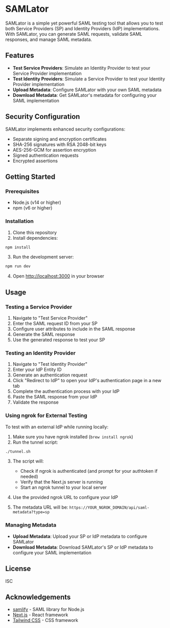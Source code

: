 # SAMLator

SAMLator is a simple yet powerful SAML testing tool that allows you to test both Service Providers (SP) and Identity Providers (IdP) implementations. With SAMLator, you can generate SAML requests, validate SAML responses, and manage SAML metadata.

## Features

- **Test Service Providers**: Simulate an Identity Provider to test your Service Provider implementation
- **Test Identity Providers**: Simulate a Service Provider to test your Identity Provider implementation
- **Upload Metadata**: Configure SAMLator with your own SAML metadata
- **Download Metadata**: Get SAMLator's metadata for configuring your SAML implementation

## Security Configuration

SAMLator implements enhanced security configurations:

- Separate signing and encryption certificates
- SHA-256 signatures with RSA 2048-bit keys
- AES-256-GCM for assertion encryption
- Signed authentication requests
- Encrypted assertions

## Getting Started

### Prerequisites

- Node.js (v14 or higher)
- npm (v6 or higher)

### Installation

1. Clone this repository
2. Install dependencies:

```bash
npm install
```

3. Run the development server:

```bash
npm run dev
```

4. Open [http://localhost:3000](http://localhost:3000) in your browser

## Usage

### Testing a Service Provider

1. Navigate to "Test Service Provider"
2. Enter the SAML request ID from your SP
3. Configure user attributes to include in the SAML response
4. Generate the SAML response
5. Use the generated response to test your SP

### Testing an Identity Provider

1. Navigate to "Test Identity Provider"
2. Enter your IdP Entity ID
3. Generate an authentication request
4. Click "Redirect to IdP" to open your IdP's authentication page in a new tab
5. Complete the authentication process with your IdP
6. Paste the SAML response from your IdP
7. Validate the response

### Using ngrok for External Testing

To test with an external IdP while running locally:

1. Make sure you have ngrok installed (`brew install ngrok`)
2. Run the tunnel script:

```bash
./tunnel.sh
```

3. The script will:
   - Check if ngrok is authenticated (and prompt for your authtoken if needed)
   - Verify that the Next.js server is running
   - Start an ngrok tunnel to your local server
   
4. Use the provided ngrok URL to configure your IdP
5. The metadata URL will be: `https://YOUR_NGROK_DOMAIN/api/saml-metadata?type=sp`

### Managing Metadata

- **Upload Metadata**: Upload your SP or IdP metadata to configure SAMLator
- **Download Metadata**: Download SAMLator's SP or IdP metadata to configure your SAML implementation

## License

ISC

## Acknowledgements

- [samlify](https://github.com/tngan/samlify) - SAML library for Node.js
- [Next.js](https://nextjs.org/) - React framework
- [Tailwind CSS](https://tailwindcss.com/) - CSS framework
